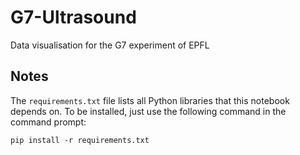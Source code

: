 # G7-Ultrasound
Data visualisation for the G7 experiment of EPFL

## Notes
The `requirements.txt` file lists all Python libraries that this notebook
depends on. To be installed, just use the following command in the command prompt:

```
pip install -r requirements.txt
```

